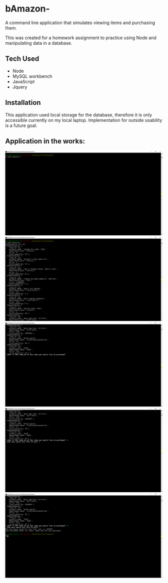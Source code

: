 # bAmazon-

A command line application that simulates viewing items and purchasing them.

This was created for a homework assignment to practice using Node and manipulating data in a database. 

## Tech Used

- Node
- MySQL workbench
- JavaScript
- Jquery


## Installation

This application used local storage for the database, therefore it is only accessible currently on my local laptop.  Implementation for outside usability is a future goal. 

## Application in the works:

![alt text](bAmazonDEMO_1.png)
![alt text](bAmazonDEMO_2.png)
![alt text](bAmazonDEMO_3.png)
![alt text](bAmazonDEMO_4.png)
![alt text](bAmazonDEMO_5.png)
